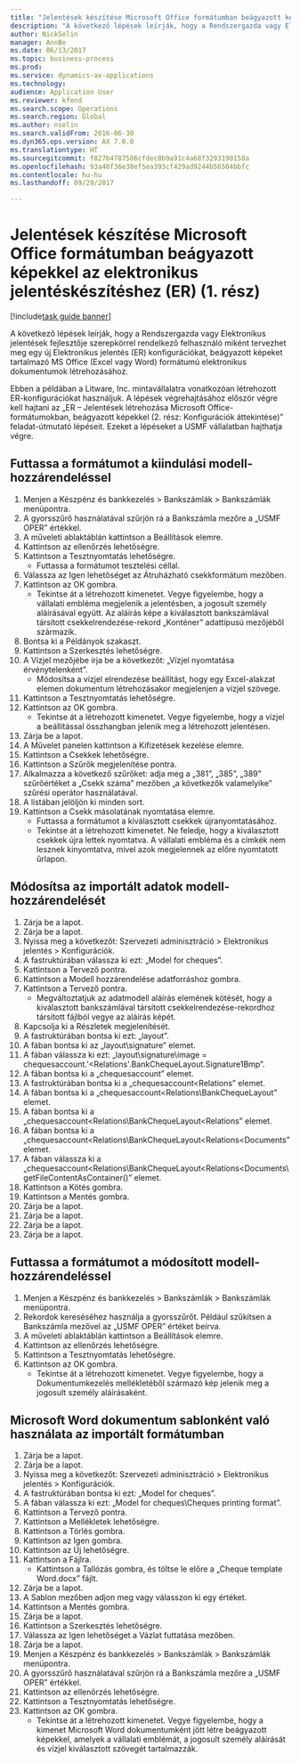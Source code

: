 ```yaml
--- 
title: "Jelentések készítése Microsoft Office formátumban beágyazott képekkel az elektronikus jelentéskészítéshez (ER) (1. rész)"
description: "A következő lépések leírják, hogy a Rendszergazda vagy Elektronikus jelentések fejlesztője szerepkörrel rendelkező felhasználó miként tervezhet meg egy új Elektronikus jelentés (ER) konfigurációkat, beágyazott képeket tartalmazó MS Office (Excel vagy Word) formátumú elektronikus dokumentumok létrehozásához."
author: NickSelin
manager: AnnBe
ms.date: 06/13/2017
ms.topic: business-process
ms.prod: 
ms.service: dynamics-ax-applications
ms.technology: 
audience: Application User
ms.reviewer: kfend
ms.search.scope: Operations
ms.search.region: Global
ms.author: nselin
ms.search.validFrom: 2016-06-30
ms.dyn365.ops.version: AX 7.0.0
ms.translationtype: HT
ms.sourcegitcommit: f827b4787506cfdec8b9a91c4a68f3293190158a
ms.openlocfilehash: 93a40f36e38ef5ea393cf429ad9244b56504bbfc
ms.contentlocale: hu-hu
ms.lasthandoff: 09/29/2017

---
```

# <a name="make-reports-in-microsoft-office-formats-with-embedded-images-for-electronic-reporting-er--part-1"></a>Jelentések készítése Microsoft Office formátumban beágyazott képekkel az elektronikus jelentéskészítéshez (ER) (1. rész) 

[!include[task guide banner](../../includes/task-guide-banner.md)]

A következő lépések leírják, hogy a Rendszergazda vagy Elektronikus jelentések fejlesztője szerepkörrel rendelkező felhasználó miként tervezhet meg egy új Elektronikus jelentés (ER) konfigurációkat, beágyazott képeket tartalmazó MS Office (Excel vagy Word) formátumú elektronikus dokumentumok létrehozásához.

Ebben a példában a Litware, Inc. mintavállalatra vonatkozóan létrehozott ER-konfigurációkat használjuk.  A lépések végrehajtásához először végre kell hajtani az „ER – Jelentések létrehozása Microsoft Office-formátumokban, beágyazott képekkel (2. rész: Konfigurációk áttekintése)” feladat-útmutató lépéseit. Ezeket a lépéseket a USMF vállalatban hajthatja végre.


## <a name="run-format-with-initial-model-mapping"></a>Futtassa a formátumot a kiindulási modell-hozzárendeléssel
1. Menjen a Készpénz és bankkezelés > Bankszámlák > Bankszámlák menüpontra.
2. A gyorsszűrő használatával szűrjön rá a Bankszámla mezőre a „USMF OPER” értékkel.
3. A műveleti ablaktáblán kattintson a Beállítások elemre.
4. Kattintson az ellenőrzés lehetőségre.
5. Kattintson a Tesztnyomtatás lehetőségre.
    * Futtassa a formátumot tesztelési céllal.  
6. Válassza az Igen lehetőséget az Átruházható csekkformátum mezőben.
7. Kattintson az OK gombra.
    * Tekintse át a létrehozott kimenetet. Vegye figyelembe, hogy a vállalati embléma megjelenik a jelentésben, a jogosult személy aláírásával együtt. Az aláírás képe a kiválasztott bankszámlával társított csekkelrendezése-rekord „Konténer” adattípusú mezőjéből származik.  
8. Bontsa ki a Példányok szakaszt.
9. Kattintson a Szerkesztés lehetőségre.
10. A Vízjel mezőjébe írja be a következőt: „Vízjel nyomtatása érvénytelenként”.
    * Módosítsa a vízjel elrendezése beállítást, hogy egy Excel-alakzat elemen dokumentum létrehozásakor megjelenjen a vízjel szövege.  
11. Kattintson a Tesztnyomtatás lehetőségre.
12. Kattintson az OK gombra.
    * Tekintse át a létrehozott kimenetet. Vegye figyelembe, hogy a vízjel a beállítással összhangban jelenik meg a létrehozott jelentésen.  
13. Zárja be a lapot.
14. A Művelet panelen kattintson a Kifizetések kezelése elemre.
15. Kattintson a Csekkek lehetőségre.
16. Kattintson a Szűrők megjelenítése pontra.
17. Alkalmazza a következő szűrőket: adja meg a „381”, „385”, „389” szűrőértéket a „Csekk száma” mezőben „a következők valamelyike” szűrési operátor használatával.
18. A listában jelöljön ki minden sort.
19. Kattintson a Csekk másolatának nyomtatása elemre.
    * Futtassa a formátumot a kiválasztott csekkek újranyomtatásához.  
    * Tekintse át a létrehozott kimenetet. Ne feledje, hogy a kiválasztott csekkek újra lettek nyomtatva. A vállalati embléma és a címkék nem lesznek kinyomtatva, mivel azok megjelennek az előre nyomtatott űrlapon.  

## <a name="modify-the-mapping-of-the-imported-data-model"></a>Módosítsa az importált adatok modell-hozzárendelését
1. Zárja be a lapot.
2. Zárja be a lapot.
3. Nyissa meg a következőt: Szervezeti adminisztráció > Elektronikus jelentés > Konfigurációk.
4. A fastruktúrában válassza ki ezt: „Model for cheques”.
5. Kattintson a Tervező pontra.
6. Kattintson a Modell hozzárendelése adatforráshoz gombra.
7. Kattintson a Tervező pontra.
    * Megváltoztatjuk az adatmodell aláírás elemének kötését, hogy a kiválasztott bankszámlával társított csekkelrendezése-rekordhoz társított fájlból vegye az aláírás képét.  
8. Kapcsolja ki a Részletek megjelenítését.
9. A fastruktúrában bontsa ki ezt: „layout”.
10. A fában bontsa ki az „layout\signature” elemet.
11. A fában válassza ki ezt: „layout\signature\image = chequesaccount.'<Relations'.BankChequeLayout.Signature1Bmp”.
12. A fában bontsa ki a „chequesaccount” elemet.
13. A fastruktúrában bontsa ki a „chequesaccount\<Relations” elemet.
14. A fában bontsa ki a „chequesaccount\<Relations\BankChequeLayout” elemet.
15. A fában bontsa ki a „chequesaccount\<Relations\BankChequeLayout\<Relations” elemet.
16. A fában bontsa ki a „chequesaccount\<Relations\BankChequeLayout\<Relations\<Documents” elemet.
17. A fában válassza ki a „chequesaccount\<Relations\BankChequeLayout\<Relations\<Documents\getFileContentAsContainer()” elemet.
18. Kattintson a Kötés gombra.
19. Kattintson a Mentés gombra.
20. Zárja be a lapot.
21. Zárja be a lapot.
22. Zárja be a lapot.
23. Zárja be a lapot.

## <a name="run-format-using-the-adjusted-model-mapping"></a>Futtassa a formátumot a módosított modell-hozzárendeléssel
1. Menjen a Készpénz és bankkezelés > Bankszámlák > Bankszámlák menüpontra.
2. Rekordok kereséséhez használja a gyorsszűrőt. Például szűkítsen a Bankszámla mezővel az „USMF OPER” értéket beírva.
3. A műveleti ablaktáblán kattintson a Beállítások elemre.
4. Kattintson az ellenőrzés lehetőségre.
5. Kattintson a Tesztnyomtatás lehetőségre.
6. Kattintson az OK gombra.
    * Tekintse át a létrehozott kimenetet. Vegye figyelembe, hogy a Dokumentumkezelés mellékletéből származó kép jelenik meg a jogosult személy aláírásaként.  

## <a name="use-ms-word-document-as-a-template-in-the-imported-format"></a>Microsoft Word dokumentum sablonként való használata az importált formátumban
1. Zárja be a lapot.
2. Zárja be a lapot.
3. Nyissa meg a következőt: Szervezeti adminisztráció > Elektronikus jelentés > Konfigurációk.
4. A fastruktúrában bontsa ki ezt: „Model for cheques”.
5. A fában válassza ki ezt: „Model for cheques\Cheques printing format”.
6. Kattintson a Tervező pontra.
7. Kattintson a Mellékletek lehetőségre.
8. Kattintson a Törlés gombra.
9. Kattintson az Igen gombra.
10. Kattintson az Új lehetőségre.
11. Kattintson a Fájlra.
    * Kattintson a Tallózás gombra, és töltse le előre a „Cheque template Word.docx” fájlt.  
12. Zárja be a lapot.
13. A Sablon mezőben adjon meg vagy válasszon ki egy értéket.
14. Kattintson a Mentés gombra.
15. Zárja be a lapot.
16. Kattintson a Szerkesztés lehetőségre.
17. Válassza az Igen lehetőséget a Vázlat futtatása mezőben.
18. Zárja be a lapot.
19. Menjen a Készpénz és bankkezelés > Bankszámlák > Bankszámlák menüpontra.
20. A gyorsszűrő használatával szűrjön rá a Bankszámla mezőre a „USMF OPER” értékkel.
21. Kattintson az ellenőrzés lehetőségre.
22. Kattintson a Tesztnyomtatás lehetőségre.
23. Kattintson az OK gombra.
    * Tekintse át a létrehozott kimenetet. Vegye figyelembe, hogy a kimenet Microsoft Word dokumentumként jött létre beágyazott képekkel, amelyek a vállalati emblémát, a jogosult személy aláírását és vízjel kiválasztott szövegét tartalmazzák.  


